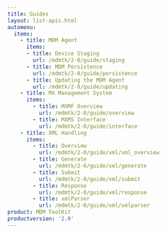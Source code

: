 ```yaml
---
title: Guides
layout: list-apis.html
automenu:
  items:
    - title: MDM Agent
      items:
      - title: Device Staging
        url: /mdmtk/2-0/guide/staging
      - title: MDM Persistence
        url: /mdmtk/2-0/guide/persistence
      - title: Updating the MDM Agent
        url: /mdmtk/2-0/guide/updating
    - title: MX Management System
      items:
        - title: MXMF Overview
          url: /mdmtk/2-0/guide/overview  
        - title: MXMS Interface
          url: /mdmtk/2-0/guide/interface
    - title: XML Handling
      items:
        - title: Overview
          url: /mdmtk/2-0/guide/xml/xml_overview
        - title: Generate
          url: /mdmtk/2-0/guide/xml/generate
        - title: Submit
          url: /mdmtk/2-0/guide/xml/submit
        - title: Response
          url: /mdmtk/2-0/guide/xml/response
        - title: xmlParser
          url: /mdmtk/2-0/guide/xml/xmlparser
product: MDM ToolKit
productversion: '2.0'
---
```







